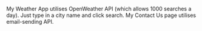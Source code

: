 My Weather App utilises OpenWeather API (which allows 1000 searches a day). Just type in a city name and click search.
My Contact Us page utilises email-sending API. 
